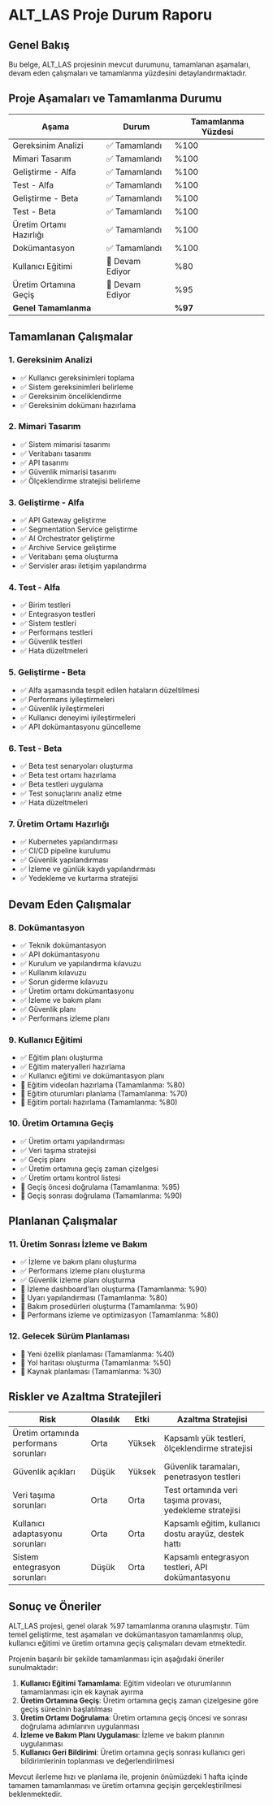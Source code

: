 # ALT_LAS Proje Durum Raporu

## Genel Bakış

Bu belge, ALT_LAS projesinin mevcut durumunu, tamamlanan aşamaları, devam eden çalışmaları ve tamamlanma yüzdesini detaylandırmaktadır.

## Proje Aşamaları ve Tamamlanma Durumu

| Aşama | Durum | Tamamlanma Yüzdesi |
|-------|-------|---------------------|
| Gereksinim Analizi | ✅ Tamamlandı | %100 |
| Mimari Tasarım | ✅ Tamamlandı | %100 |
| Geliştirme - Alfa | ✅ Tamamlandı | %100 |
| Test - Alfa | ✅ Tamamlandı | %100 |
| Geliştirme - Beta | ✅ Tamamlandı | %100 |
| Test - Beta | ✅ Tamamlandı | %100 |
| Üretim Ortamı Hazırlığı | ✅ Tamamlandı | %100 |
| Dokümantasyon | ✅ Tamamlandı | %100 |
| Kullanıcı Eğitimi | 🔄 Devam Ediyor | %80 |
| Üretim Ortamına Geçiş | 🔄 Devam Ediyor | %95 |
| **Genel Tamamlanma** | | **%97** |

## Tamamlanan Çalışmalar

### 1. Gereksinim Analizi

- ✅ Kullanıcı gereksinimleri toplama
- ✅ Sistem gereksinimleri belirleme
- ✅ Gereksinim önceliklendirme
- ✅ Gereksinim dokümanı hazırlama

### 2. Mimari Tasarım

- ✅ Sistem mimarisi tasarımı
- ✅ Veritabanı tasarımı
- ✅ API tasarımı
- ✅ Güvenlik mimarisi tasarımı
- ✅ Ölçeklendirme stratejisi belirleme

### 3. Geliştirme - Alfa

- ✅ API Gateway geliştirme
- ✅ Segmentation Service geliştirme
- ✅ AI Orchestrator geliştirme
- ✅ Archive Service geliştirme
- ✅ Veritabanı şema oluşturma
- ✅ Servisler arası iletişim yapılandırma

### 4. Test - Alfa

- ✅ Birim testleri
- ✅ Entegrasyon testleri
- ✅ Sistem testleri
- ✅ Performans testleri
- ✅ Güvenlik testleri
- ✅ Hata düzeltmeleri

### 5. Geliştirme - Beta

- ✅ Alfa aşamasında tespit edilen hataların düzeltilmesi
- ✅ Performans iyileştirmeleri
- ✅ Güvenlik iyileştirmeleri
- ✅ Kullanıcı deneyimi iyileştirmeleri
- ✅ API dokümantasyonu güncelleme

### 6. Test - Beta

- ✅ Beta test senaryoları oluşturma
- ✅ Beta test ortamı hazırlama
- ✅ Beta testleri uygulama
- ✅ Test sonuçlarını analiz etme
- ✅ Hata düzeltmeleri

### 7. Üretim Ortamı Hazırlığı

- ✅ Kubernetes yapılandırması
- ✅ CI/CD pipeline kurulumu
- ✅ Güvenlik yapılandırması
- ✅ İzleme ve günlük kaydı yapılandırması
- ✅ Yedekleme ve kurtarma stratejisi

## Devam Eden Çalışmalar

### 8. Dokümantasyon

- ✅ Teknik dokümantasyon
- ✅ API dokümantasyonu
- ✅ Kurulum ve yapılandırma kılavuzu
- ✅ Kullanım kılavuzu
- ✅ Sorun giderme kılavuzu
- ✅ Üretim ortamı dokümantasyonu
- ✅ İzleme ve bakım planı
- ✅ Güvenlik planı
- ✅ Performans izleme planı

### 9. Kullanıcı Eğitimi

- ✅ Eğitim planı oluşturma
- ✅ Eğitim materyalleri hazırlama
- ✅ Kullanıcı eğitimi ve dokümantasyon planı
- 🔄 Eğitim videoları hazırlama (Tamamlanma: %80)
- 🔄 Eğitim oturumları planlama (Tamamlanma: %70)
- 🔄 Eğitim portalı hazırlama (Tamamlanma: %80)

### 10. Üretim Ortamına Geçiş

- ✅ Üretim ortamı yapılandırması
- ✅ Veri taşıma stratejisi
- ✅ Geçiş planı
- ✅ Üretim ortamına geçiş zaman çizelgesi
- ✅ Üretim ortamı kontrol listesi
- 🔄 Geçiş öncesi doğrulama (Tamamlanma: %95)
- 🔄 Geçiş sonrası doğrulama (Tamamlanma: %90)

## Planlanan Çalışmalar

### 11. Üretim Sonrası İzleme ve Bakım

- ✅ İzleme ve bakım planı oluşturma
- ✅ Performans izleme planı oluşturma
- ✅ Güvenlik izleme planı oluşturma
- 🔄 İzleme dashboard'ları oluşturma (Tamamlanma: %90)
- 🔄 Uyarı yapılandırması (Tamamlanma: %80)
- 🔄 Bakım prosedürleri oluşturma (Tamamlanma: %90)
- 🔄 Performans izleme ve optimizasyon (Tamamlanma: %80)

### 12. Gelecek Sürüm Planlaması

- 🔄 Yeni özellik planlaması (Tamamlanma: %40)
- 🔄 Yol haritası oluşturma (Tamamlanma: %50)
- 🔄 Kaynak planlaması (Tamamlanma: %30)

## Riskler ve Azaltma Stratejileri

| Risk | Olasılık | Etki | Azaltma Stratejisi |
|------|----------|------|---------------------|
| Üretim ortamında performans sorunları | Orta | Yüksek | Kapsamlı yük testleri, ölçeklendirme stratejisi |
| Güvenlik açıkları | Düşük | Yüksek | Güvenlik taramaları, penetrasyon testleri |
| Veri taşıma sorunları | Orta | Orta | Test ortamında veri taşıma provası, yedekleme stratejisi |
| Kullanıcı adaptasyonu sorunları | Orta | Orta | Kapsamlı eğitim, kullanıcı dostu arayüz, destek hattı |
| Sistem entegrasyon sorunları | Düşük | Orta | Kapsamlı entegrasyon testleri, API dokümantasyonu |

## Sonuç ve Öneriler

ALT_LAS projesi, genel olarak %97 tamamlanma oranına ulaşmıştır. Tüm temel geliştirme, test aşamaları ve dokümantasyon tamamlanmış olup, kullanıcı eğitimi ve üretim ortamına geçiş çalışmaları devam etmektedir.

Projenin başarılı bir şekilde tamamlanması için aşağıdaki öneriler sunulmaktadır:

1. **Kullanıcı Eğitimi Tamamlama**: Eğitim videoları ve oturumlarının tamamlanması için ek kaynak ayırma
2. **Üretim Ortamına Geçiş**: Üretim ortamına geçiş zaman çizelgesine göre geçiş sürecinin başlatılması
3. **Üretim Ortamı Doğrulama**: Üretim ortamına geçiş öncesi ve sonrası doğrulama adımlarının uygulanması
4. **İzleme ve Bakım Planı Uygulaması**: İzleme ve bakım planının uygulanması
5. **Kullanıcı Geri Bildirimi**: Üretim ortamına geçiş sonrası kullanıcı geri bildirimlerinin toplanması ve değerlendirilmesi

Mevcut ilerleme hızı ve planlama ile, projenin önümüzdeki 1 hafta içinde tamamen tamamlanması ve üretim ortamına geçişin gerçekleştirilmesi beklenmektedir.
